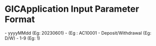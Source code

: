 # GICApplication Input Parameter Format 
<Date> - yyyyMMdd (Eg: 20230601)
<AccountNo> - (Eg : AC10001 
<Type> - Deposit/Withdrawal (Eg: D/W)
<RuleId> - 1-9 (Eg: 1)
